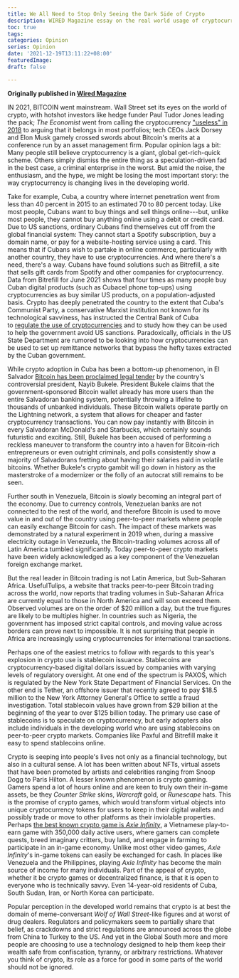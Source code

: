 ```yaml
---
title: We All Need to Stop Only Seeing the Dark Side of Crypto
description: WIRED Magazine essay on the real world usage of cryptocurrencies in the developing world.
toc: true
tags:
categories: Opinion
series: Opinion
date: '2021-12-19T13:11:22+08:00'
featuredImage:
draft: false

---
```

**Originally published in [Wired Magazine](https://www.wired.com/story/crypto-remittances-cuba/)**

IN 2021, BITCOIN went mainstream. Wall Street set its eyes on the world of crypto, with hotshot investors like hedge funder Paul Tudor Jones leading the pack; *The Economist* went from calling the cryptocurrency ["useless" in 2018](https://www.economist.com/leaders/2018/08/30/bitcoin-and-other-cryptocurrencies-are-useless) to arguing that it belongs in most portfolios; tech CEOs Jack Dorsey and Elon Musk gamely crossed swords about Bitcoin's merits at a conference run by an asset management firm. Popular opinion lags a bit: Many people still believe cryptocurrency is a giant, global get-rich-quick scheme. Others simply dismiss the entire thing as a speculation-driven fad in the best case, a criminal enterprise in the worst. But amid the noise, the enthusiasm, and the hype, we might be losing the most important story: the way cryptocurrency is changing lives in the developing world.

Take for example, Cuba, a country where internet penetration went from less than 40 percent in 2015 to an estimated 70 to 80 percent today. Like most people, Cubans want to buy things and sell things online---but, unlike most people, they cannot buy anything online using a debit or credit card. Due to US sanctions, ordinary Cubans find themselves cut off from the global financial system: They cannot start a Spotify subscription, buy a domain name, or pay for a website-hosting service using a card. This means that if Cubans wish to partake in online commerce, particularly with another country, they have to use cryptocurrencies. And where there's a need, there's a way. Cubans have found solutions such as Bitrefill, a site that sells gift cards from Spotify and other companies for cryptocurrency. Data from Bitrefill for June 2021 shows that four times as many people buy Cuban digital products (such as Cubacel phone top-ups) using cryptocurrencies as buy similar US products, on a population-adjusted basis. Crypto has deeply penetrated the country to the extent that Cuba's Communist Party, a conservative Marxist institution not known for its technological savviness, has instructed the Central Bank of Cuba to [regulate the use of cryptocurrencies](https://www.euronews.com/next/2021/08/27/cuba-becomes-the-latest-country-to-authorise-and-regulate-cryptocurrencies-like-bitcoin) and to study how they can be used to help the government avoid US sanctions. Paradoxically, officials in the US State Department are rumored to be looking into how cryptocurrencies can be used to set up remittance networks that bypass the hefty taxes extracted by the Cuban government.

While crypto adoption in Cuba has been a bottom-up phenomenon, in El Salvador [Bitcoin has been proclaimed legal tender](https://www.wired.co.uk/article/el-salvador-bitcoin-launch) by the country's controversial president, Nayib Bukele. President Bukele claims that the government-sponsored Bitcoin wallet already has more users than the entire Salvadoran banking system, potentially throwing a lifeline to thousands of unbanked individuals. These Bitcoin wallets operate partly on the Lightning network, a system that allows for cheaper and faster cryptocurrency transactions. You can now pay instantly with Bitcoin in every Salvadoran McDonald's and Starbucks, which certainly sounds futuristic and exciting. Still, Bukele has been accused of performing a reckless maneuver to transform the country into a haven for Bitcoin-rich entrepreneurs or even outright criminals, and polls consistently show a majority of Salvadorans fretting about having their salaries paid in volatile bitcoins. Whether Bukele's crypto gambit will go down in history as the masterstroke of a modernizer or the folly of an autocrat still remains to be seen.

Further south in Venezuela, Bitcoin is slowly becoming an integral part of the economy. Due to currency controls, Venezuelan banks are not connected to the rest of the world, and therefore Bitcoin is used to move value in and out of the country using peer-to-peer markets where people can easily exchange Bitcoin for cash. The impact of these markets was demonstrated by a natural experiment in 2019 when, during a massive electricity outage in Venezuela, the Bitcoin-trading volumes across all of Latin America tumbled significantly. Today peer-to-peer crypto markets have been widely acknowledged as a key component of the Venezuelan foreign exchange market.

But the real leader in Bitcoin trading is not Latin America, but Sub-Saharan Africa. UsefulTulips, a website that tracks peer-to-peer Bitcoin trading across the world, now reports that trading volumes in Sub-Saharan Africa are currently equal to those in North America and will soon exceed them. Observed volumes are on the order of $20 million a day, but the true figures are likely to be multiples higher. In countries such as Nigeria, the government has imposed strict capital controls, and moving value across borders can prove next to impossible. It is not surprising that people in Africa are increasingly using cryptocurrencies for international transactions.

Perhaps one of the easiest metrics to follow with regards to this year's explosion in crypto use is stablecoin issuance. Stablecoins are cryptocurrency-based digital dollars issued by companies with varying levels of regulatory oversight. At one end of the spectrum is PAXOS, which is regulated by the New York State Department of Financial Services. On the other end is Tether, an offshore issuer that recently agreed to pay $18.5 million to the New York Attorney General's Office to settle a fraud investigation. Total stablecoin values have grown from $29 billion at the beginning of the year to over $125 billion today. The primary use case of stablecoins is to speculate on cryptocurrency, but early adopters also include individuals in the developing world who are using stablecoins on peer-to-peer crypto markets. Companies like Paxful and Bitrefill make it easy to spend stablecoins online.


Crypto is seeping into people's lives not only as a financial technology, but also in a cultural sense. A lot has been written about NFTs, virtual assets that have been promoted by artists and celebrities ranging from Snoop Dogg to Paris Hilton. A lesser known phenomenon is crypto gaming. Gamers spend a lot of hours online and are keen to truly own their in-game assets, be they *Counter Strike* skins, *Warcraft* gold, or *Runescape* hats. This is the promise of crypto games, which would transform virtual objects into unique cryptocurrency tokens for users to keep in their digital wallets and possibly trade or move to other platforms as their inviolable properties. Perhaps [the best known crypto game is *Axie Infinity*](https://www.bloomberg.com/news/videos/2021-11-12/axie-infinity-is-changing-the-game-video), a Vietnamese play-to-earn game with 350,000 daily active users, where gamers can complete quests, breed imaginary critters, buy land, and engage in farming to participate in an in-game economy. Unlike most other video games, *Axie Infinity*'s in-game tokens can easily be exchanged for cash. In places like Venezuela and the Philippines, playing *Axie Infinity* has become the main source of income for many individuals. Part of the appeal of crypto, whether it be crypto games or decentralized finance, is that it is open to everyone who is technically savvy. Even 14-year-old residents of Cuba, South Sudan, Iran, or North Korea can participate.

Popular perception in the developed world remains that crypto is at best the domain of meme-conversant *Wolf of Wall Street*-like figures and at worst of drug dealers. Regulators and policymakers seem to partially share that belief, as crackdowns and strict regulations are announced across the globe from China to Turkey to the US. And yet in the Global South more and more people are choosing to use a technology designed to help them keep their wealth safe from confiscation, tyranny, or arbitrary restrictions. Whatever you think of crypto, its role as a force for good in some parts of the world should not be ignored.
